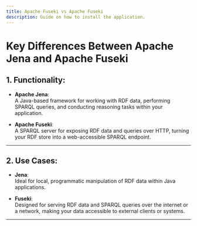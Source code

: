 ```yaml
---
title: Apache Fuseki vs Apache Fuseki
description: Guide on how to install the application.
---
```

# Key Differences Between Apache Jena and Apache Fuseki

## 1. Functionality:

- **Apache Jena**:  
  A Java-based framework for working with RDF data, performing SPARQL queries, and conducting reasoning tasks within your application.
  
- **Apache Fuseki**:  
  A SPARQL server for exposing RDF data and queries over HTTP, turning your RDF store into a web-accessible SPARQL endpoint.

---

## 2. Use Cases:

- **Jena**:  
  Ideal for local, programmatic manipulation of RDF data within Java applications.
  
- **Fuseki**:  
  Designed for serving RDF data and SPARQL queries over the internet or a network, making your data accessible to external clients or systems.

---